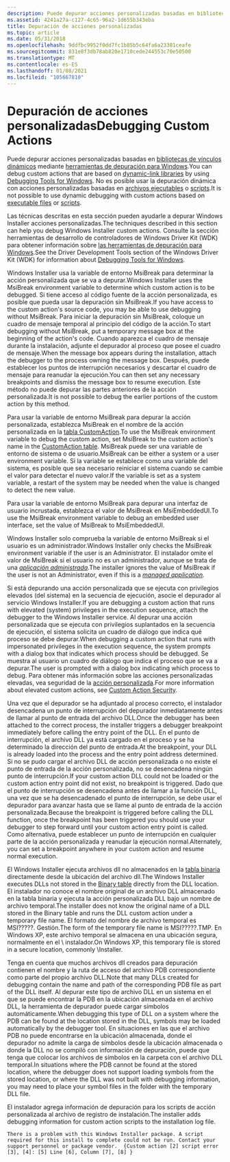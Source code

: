 ```yaml
---
description: Puede depurar acciones personalizadas basadas en bibliotecas de vínculos dinámicos mediante herramientas de depuración para Windows. No es posible usar la depuración dinámica con acciones personalizadas basadas en archivos ejecutables o scripts.
ms.assetid: 4241a27a-c127-4c65-96a2-1d655b343eba
title: Depuración de acciones personalizadas
ms.topic: article
ms.date: 05/31/2018
ms.openlocfilehash: 9ddfbc9952f0dd7fc1b85b5c64fa6a23381ceafe
ms.sourcegitcommit: 831e8f3db78ab820e1710cede244553c70e50500
ms.translationtype: MT
ms.contentlocale: es-ES
ms.lasthandoff: 01/08/2021
ms.locfileid: "105667810"
---
```

# <a name="debugging-custom-actions"></a><span data-ttu-id="a59ad-104">Depuración de acciones personalizadas</span><span class="sxs-lookup"><span data-stu-id="a59ad-104">Debugging Custom Actions</span></span>

<span data-ttu-id="a59ad-105">Puede depurar acciones personalizadas basadas en [bibliotecas de vínculos dinámicos](dynamic-link-libraries.md) mediante [herramientas de depuración para Windows](https://www.microsoft.com/?ref=go).</span><span class="sxs-lookup"><span data-stu-id="a59ad-105">You can debug custom actions that are based on [dynamic-link libraries](dynamic-link-libraries.md) by using [Debugging Tools for Windows](https://www.microsoft.com/?ref=go).</span></span> <span data-ttu-id="a59ad-106">No es posible usar la depuración dinámica con acciones personalizadas basadas en [archivos ejecutables](executable-files.md) o [scripts](scripts.md).</span><span class="sxs-lookup"><span data-stu-id="a59ad-106">It is not possible to use dynamic debugging with custom actions based on [executable files](executable-files.md) or [scripts](scripts.md).</span></span>

<span data-ttu-id="a59ad-107">Las técnicas descritas en esta sección pueden ayudarle a depurar Windows Installer acciones personalizadas.</span><span class="sxs-lookup"><span data-stu-id="a59ad-107">The techniques described in this section can help you debug Windows Installer custom actions.</span></span> <span data-ttu-id="a59ad-108">Consulte la sección herramientas de desarrollo de controladores de Windows Driver Kit (WDK) para obtener información sobre [las herramientas de depuración para Windows](https://www.microsoft.com/?ref=go).</span><span class="sxs-lookup"><span data-stu-id="a59ad-108">See the Driver Development Tools section of the Windows Driver Kit (WDK) for information about [Debugging Tools for Windows](https://www.microsoft.com/?ref=go).</span></span>

<span data-ttu-id="a59ad-109">Windows Installer usa la variable de entorno MsiBreak para determinar la acción personalizada que se va a depurar.</span><span class="sxs-lookup"><span data-stu-id="a59ad-109">Windows Installer uses the MsiBreak environment variable to determine which custom action is to be debugged.</span></span> <span data-ttu-id="a59ad-110">Si tiene acceso al código fuente de la acción personalizada, es posible que pueda usar la depuración sin MsiBreak.</span><span class="sxs-lookup"><span data-stu-id="a59ad-110">If you have access to the custom action's source code, you may be able to use debugging without MsiBreak.</span></span> <span data-ttu-id="a59ad-111">Para iniciar la depuración sin MsiBreak, coloque un cuadro de mensaje temporal al principio del código de la acción.</span><span class="sxs-lookup"><span data-stu-id="a59ad-111">To start debugging without MsiBreak, put a temporary message box at the beginning of the action's code.</span></span> <span data-ttu-id="a59ad-112">Cuando aparezca el cuadro de mensaje durante la instalación, adjunte el depurador al proceso que posee el cuadro de mensaje.</span><span class="sxs-lookup"><span data-stu-id="a59ad-112">When the message box appears during the installation, attach the debugger to the process owning the message box.</span></span> <span data-ttu-id="a59ad-113">Después, puede establecer los puntos de interrupción necesarios y descartar el cuadro de mensaje para reanudar la ejecución.</span><span class="sxs-lookup"><span data-stu-id="a59ad-113">You can then set any necessary breakpoints and dismiss the message box to resume execution.</span></span> <span data-ttu-id="a59ad-114">Este método no puede depurar las partes anteriores de la acción personalizada.</span><span class="sxs-lookup"><span data-stu-id="a59ad-114">It is not possible to debug the earlier portions of the custom action by this method.</span></span>

<span data-ttu-id="a59ad-115">Para usar la variable de entorno MsiBreak para depurar la acción personalizada, establezca MsiBreak en el nombre de la acción personalizada en la [tabla CustomAction](customaction-table.md).</span><span class="sxs-lookup"><span data-stu-id="a59ad-115">To use the MsiBreak environment variable to debug the custom action, set MsiBreak to the custom action's name in the [CustomAction table](customaction-table.md).</span></span> <span data-ttu-id="a59ad-116">MsiBreak puede ser una variable de entorno de sistema o de usuario.</span><span class="sxs-lookup"><span data-stu-id="a59ad-116">MsiBreak can be either a system or a user environment variable.</span></span> <span data-ttu-id="a59ad-117">Si la variable se establece como una variable del sistema, es posible que sea necesario reiniciar el sistema cuando se cambie el valor para detectar el nuevo valor.</span><span class="sxs-lookup"><span data-stu-id="a59ad-117">If the variable is set as a system variable, a restart of the system may be needed when the value is changed to detect the new value.</span></span>

<span data-ttu-id="a59ad-118">Para usar la variable de entorno MsiBreak para depurar una interfaz de usuario incrustada, establezca el valor de MsiBreak en MsiEmbeddedUI.</span><span class="sxs-lookup"><span data-stu-id="a59ad-118">To use the MsiBreak environment variable to debug an embedded user interface, set the value of MsiBreak to MsiEmbeddedUI.</span></span>

<span data-ttu-id="a59ad-119">Windows Installer solo comprueba la variable de entorno MsiBreak si el usuario es un administrador.</span><span class="sxs-lookup"><span data-stu-id="a59ad-119">Windows Installer only checks the MsiBreak environment variable if the user is an Administrator.</span></span> <span data-ttu-id="a59ad-120">El instalador omite el valor de MsiBreak si el usuario no es un administrador, aunque se trata de una [*aplicación administrada*](m-gly.md).</span><span class="sxs-lookup"><span data-stu-id="a59ad-120">The installer ignores the value of MsiBreak if the user is not an Administrator, even if this is a [*managed application*](m-gly.md).</span></span>

<span data-ttu-id="a59ad-121">Si está depurando una acción personalizada que se ejecuta con privilegios elevados (del sistema) en la secuencia de ejecución, asocie el depurador al servicio Windows Installer.</span><span class="sxs-lookup"><span data-stu-id="a59ad-121">If you are debugging a custom action that runs with elevated (system) privileges in the execution sequence, attach the debugger to the Windows Installer service.</span></span> <span data-ttu-id="a59ad-122">Al depurar una acción personalizada que se ejecuta con privilegios suplantados en la secuencia de ejecución, el sistema solicita un cuadro de diálogo que indica qué proceso se debe depurar.</span><span class="sxs-lookup"><span data-stu-id="a59ad-122">When debugging a custom action that runs with impersonated privileges in the execution sequence, the system prompts with a dialog box that indicates which process should be debugged.</span></span> <span data-ttu-id="a59ad-123">Se muestra al usuario un cuadro de diálogo que indica el proceso que se va a depurar.</span><span class="sxs-lookup"><span data-stu-id="a59ad-123">The user is prompted with a dialog box indicating which process to debug.</span></span> <span data-ttu-id="a59ad-124">Para obtener más información sobre las acciones personalizadas elevadas, vea seguridad de la [acción personalizada](custom-action-security.md).</span><span class="sxs-lookup"><span data-stu-id="a59ad-124">For more information about elevated custom actions, see [Custom Action Security](custom-action-security.md).</span></span>

<span data-ttu-id="a59ad-125">Una vez que el depurador se ha adjuntado al proceso correcto, el instalador desencadena un punto de interrupción del depurador inmediatamente antes de llamar al punto de entrada del archivo DLL.</span><span class="sxs-lookup"><span data-stu-id="a59ad-125">Once the debugger has been attached to the correct process, the installer triggers a debugger breakpoint immediately before calling the entry point of the DLL.</span></span> <span data-ttu-id="a59ad-126">En el punto de interrupción, el archivo DLL ya está cargado en el proceso y se ha determinado la dirección del punto de entrada.</span><span class="sxs-lookup"><span data-stu-id="a59ad-126">At the breakpoint, your DLL is already loaded into the process and the entry point address determined.</span></span> <span data-ttu-id="a59ad-127">Si no se pudo cargar el archivo DLL de acción personalizada o no existe el punto de entrada de la acción personalizada, no se desencadena ningún punto de interrupción.</span><span class="sxs-lookup"><span data-stu-id="a59ad-127">If your custom action DLL could not be loaded or the custom action entry point did not exist, no breakpoint is triggered.</span></span> <span data-ttu-id="a59ad-128">Dado que el punto de interrupción se desencadena antes de llamar a la función DLL, una vez que se ha desencadenado el punto de interrupción, se debe usar el depurador para avanzar hasta que se llame al punto de entrada de la acción personalizada.</span><span class="sxs-lookup"><span data-stu-id="a59ad-128">Because the breakpoint is triggered before calling the DLL function, once the breakpoint has been triggered you should use your debugger to step forward until your custom action entry point is called.</span></span> <span data-ttu-id="a59ad-129">Como alternativa, puede establecer un punto de interrupción en cualquier parte de la acción personalizada y reanudar la ejecución normal.</span><span class="sxs-lookup"><span data-stu-id="a59ad-129">Alternately, you can set a breakpoint anywhere in your custom action and resume normal execution.</span></span>

<span data-ttu-id="a59ad-130">El Windows Installer ejecuta archivos dll no almacenados en la [tabla binaria](binary-table.md) directamente desde la ubicación del archivo dll.</span><span class="sxs-lookup"><span data-stu-id="a59ad-130">The Windows Installer executes DLLs not stored in the [Binary table](binary-table.md) directly from the DLL location.</span></span> <span data-ttu-id="a59ad-131">El instalador no conoce el nombre original de un archivo DLL almacenado en la tabla binaria y ejecuta la acción personalizada DLL bajo un nombre de archivo temporal.</span><span class="sxs-lookup"><span data-stu-id="a59ad-131">The installer does not know the original name of a DLL stored in the Binary table and runs the DLL custom action under a temporary file name.</span></span> <span data-ttu-id="a59ad-132">El formato del nombre de archivo temporal es MSI?????. Gestión.</span><span class="sxs-lookup"><span data-stu-id="a59ad-132">The form of the temporary file name is MSI?????.TMP.</span></span> <span data-ttu-id="a59ad-133">En Windows XP, este archivo temporal se almacena en una ubicación segura, normalmente en el <WindowFolder> \\ instalador.</span><span class="sxs-lookup"><span data-stu-id="a59ad-133">On Windows XP, this temporary file is stored in a secure location, commonly <WindowFolder>\\Installer.</span></span>

<span data-ttu-id="a59ad-134">Tenga en cuenta que muchos archivos dll creados para depuración contienen el nombre y la ruta de acceso del archivo PDB correspondiente como parte del propio archivo DLL.</span><span class="sxs-lookup"><span data-stu-id="a59ad-134">Note that many DLLs created for debugging contain the name and path of the corresponding PDB file as part of the DLL itself.</span></span> <span data-ttu-id="a59ad-135">Al depurar este tipo de archivo DLL en un sistema en el que se puede encontrar la PDB en la ubicación almacenada en el archivo DLL, la herramienta de depurador puede cargar símbolos automáticamente.</span><span class="sxs-lookup"><span data-stu-id="a59ad-135">When debugging this type of DLL on a system where the PDB can be found at the location stored in the DLL, symbols may be loaded automatically by the debugger tool.</span></span> <span data-ttu-id="a59ad-136">En situaciones en las que el archivo PDB no puede encontrarse en la ubicación almacenada, donde el depurador no admite la carga de símbolos desde la ubicación almacenada o donde la DLL no se compiló con información de depuración, puede que tenga que colocar los archivos de símbolos en la carpeta con el archivo DLL temporal.</span><span class="sxs-lookup"><span data-stu-id="a59ad-136">In situations where the PDB cannot be found at the stored location, where the debugger does not support loading symbols from the stored location, or where the DLL was not built with debugging information, you may need to place your symbol files in the folder with the temporary DLL file.</span></span>

<span data-ttu-id="a59ad-137">El instalador agrega información de depuración para los scripts de acción personalizada al archivo de registro de instalación.</span><span class="sxs-lookup"><span data-stu-id="a59ad-137">The installer adds debugging information for custom action scripts to the installation log file.</span></span>

``` syntax
There is a problem with this Windows Installer package. A script 
required for this install to complete could not be run. Contact your 
support personnel or package vendor.  {Custom action [2] script error 
[3], [4]: [5] Line [6], Column [7], [8] }
```

 

 



